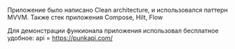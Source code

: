 Приложение было написано Clean architecture, и использовался паттерн MVVM.
Также стек приложения Compose, Hilt, Flow

Для демонстрации функионала приложения использовал бесплатное удобное:
api = https://punkapi.com/ 
